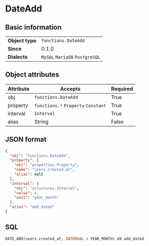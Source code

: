 # DateAdd

## Basic information

|                 |                                |
|-----------------|--------------------------------|
| **Object type** | `functions.DateAdd`            |
| **Since**       | 0.1.0                          |
| **Dialects**    | `MySQL` `MariaDB` `PostgreSQL` |

## Object attributes

| Attribute       | Accepts                                                  | Required |
|-----------------|----------------------------------------------------------|----------|
| obj             | `functions.DateAdd`                                      | True     |
| property        | `functions.*` `Property` `Constant`                      | True     |
| interval        | `Interval`                                               | True     |
| alias           | String                                                   | False    |

## JSON format

```json
{
  "obj": "functions.DateAdd",
  "property": {
    "obj": "properties.Property",
    "name": "users.created_at",
    "alias": null
  },
  "interval": {
    "obj": "structures.Interval",
    "value": 4,
    "unit": "year_month"
  },
  "alias": "add_dated"
}
```

## SQL

```sql
DATE_ADD(users.created_at, INTERVAL 4 YEAR_MONTH) AS add_dated
```
